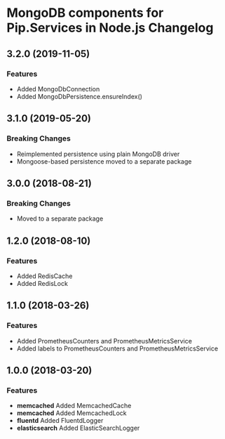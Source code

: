 # MongoDB components for Pip.Services in Node.js Changelog

## <a name="3.2.0"></a> 3.2.0 (2019-11-05) 

### Features
* Added MongoDbConnection
* Added MongoDbPersistence.ensureIndex()

## <a name="3.1.0"></a> 3.1.0 (2019-05-20) 

### Breaking Changes
* Reimplemented persistence using plain MongoDB driver
* Mongoose-based persistence moved to a separate package

## <a name="3.0.0"></a> 3.0.0 (2018-08-21) 

### Breaking Changes
* Moved to a separate package

## <a name="1.2.0"></a> 1.2.0 (2018-08-10) 

### Features
* Added RedisCache
* Added RedisLock

## <a name="1.1.0"></a> 1.1.0 (2018-03-26) 

### Features
* Added PrometheusCounters and PrometheusMetricsService
* Added labels to PrometheusCounters and PrometheusMetricsService

## <a name="1.0.0"></a> 1.0.0 (2018-03-20) 

### Features
* **memcached** Added MemcachedCache
* **memcached** Added MemcachedLock
* **fluentd** Added FluentdLogger
* **elasticsearch** Added ElasticSearchLogger

